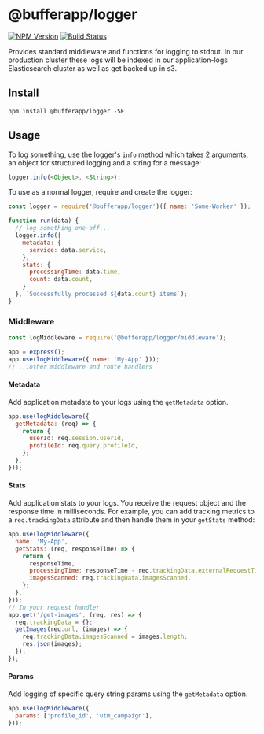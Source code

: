 # @bufferapp/logger

[![NPM Version](https://img.shields.io/npm/v/@bufferapp/logger.svg)](https://www.npmjs.com/package/@bufferapp/logger)
[![Build Status](https://travis-ci.org/bufferapp/buffer-js-logger.svg?branch=master)](https://travis-ci.org/bufferapp/buffer-js-logger)

Provides standard middleware and functions for logging to stdout. In our production cluster these
logs will be indexed in our application-logs Elasticsearch cluster as well as get backed up in s3.

## Install

```
npm install @bufferapp/logger -SE
```

## Usage

To log something, use the logger's `info` method which takes 2 arguments, an object for
structured logging and a string for a message:

```js
logger.info(<Object>, <String>);
```

To use as a normal logger, require and create the logger:

```js
const logger = require('@bufferapp/logger')({ name: 'Some-Worker' });

function run(data) {
  // log something one-off...
  logger.info({
    metadata: {
      service: data.service,
    },
    stats: {
      processingTime: data.time,
      count: data.count,
    }
  }, `Successfully processed ${data.count} items`);
}
```

### Middleware

```js
const logMiddleware = require('@bufferapp/logger/middleware');

app = express();
app.use(logMiddleware({ name: 'My-App' }));
// ...other middleware and route handlers
```

#### Metadata

Add application metadata to your logs using the `getMetadata` option.

```js
app.use(logMiddleware({
  getMetadata: (req) => {
    return {
      userId: req.session.userId,
      profileId: req.query.profileId,
    };
  },
}));
```

#### Stats

Add application stats to your logs. You receive the request object and the response time in
milliseconds. For example, you can add tracking metrics to a `req.trackingData` attribute and
then handle them in your `getStats` method:

```js
app.use(logMiddleware({
  name: 'My-App',
  getStats: (req, responseTime) => {
    return {
      responseTime,
      processingTime: responseTime - req.trackingData.externalRequestTime,
      imagesScanned: req.trackingData.imagesScanned,
    };
  },
}));
// In your request handler
app.get('/get-images', (req, res) => {
  req.trackingData = {};
  getImages(req.url, (images) => {
    req.trackingData.imagesScanned = images.length;
    res.json(images);
  });
});
```

#### Params

Add logging of specific query string params using the `getMetadata` option.

```js
app.use(logMiddleware({
  params: ['profile_id', 'utm_campaign'],
}));
```
